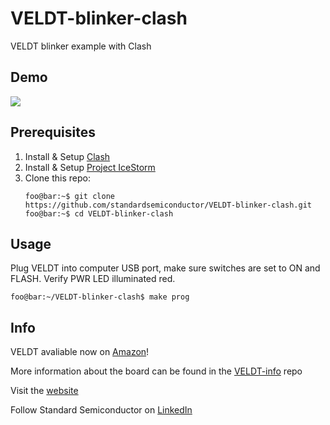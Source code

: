 # VELDT-blinker-clash
VELDT blinker example with Clash

## Demo
![](blinker.gif)

## Prerequisites
1. Install & Setup [Clash](https://github.com/standardsemiconductor/VELDT-info#clash)
2. Install & Setup [Project IceStorm](https://github.com/standardsemiconductor/VELDT-info#project-icestorm)
3. Clone this repo:
   ```console
   foo@bar:~$ git clone https://github.com/standardsemiconductor/VELDT-blinker-clash.git
   foo@bar:~$ cd VELDT-blinker-clash
   ```
## Usage
Plug VELDT into computer USB port, make sure switches are set to ON and FLASH. Verify PWR LED illuminated red.
```console
foo@bar:~/VELDT-blinker-clash$ make prog
```
## Info
VELDT avaliable now on [Amazon](https://www.amazon.com/dp/B08F9T8DFT?ref=myi_title_dp)!

More information about the board can be found in the [VELDT-info](https://github.com/standardsemiconductor/VELDT-info) repo

Visit the [website](https://www.standardsemiconductor.com/)

Follow Standard Semiconductor on [LinkedIn](https://www.linkedin.com/company/standard-semiconductor/)
